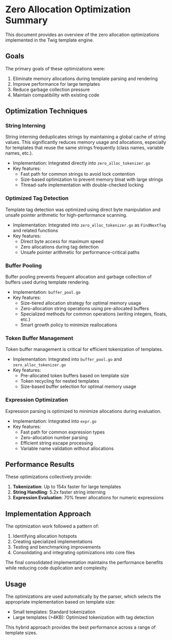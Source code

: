 # Zero Allocation Optimization Summary

This document provides an overview of the zero allocation optimizations implemented in the Twig template engine.

## Goals

The primary goals of these optimizations were:

1. Eliminate memory allocations during template parsing and rendering
2. Improve performance for large templates
3. Reduce garbage collection pressure
4. Maintain compatibility with existing code

## Optimization Techniques

### String Interning

String interning deduplicates strings by maintaining a global cache of string values. This significantly reduces memory usage and allocations, especially for templates that reuse the same strings frequently (class names, variable names, etc.).

- Implementation: Integrated directly into `zero_alloc_tokenizer.go`
- Key features:
  - Fast path for common strings to avoid lock contention
  - Size-based optimization to prevent memory bloat with large strings
  - Thread-safe implementation with double-checked locking

### Optimized Tag Detection

Template tag detection was optimized using direct byte manipulation and unsafe pointer arithmetic for high-performance scanning.

- Implementation: Integrated into `zero_alloc_tokenizer.go` as `FindNextTag` and related functions
- Key features:
  - Direct byte access for maximum speed
  - Zero allocations during tag detection
  - Unsafe pointer arithmetic for performance-critical paths

### Buffer Pooling

Buffer pooling prevents frequent allocation and garbage collection of buffers used during template rendering.

- Implementation: `buffer_pool.go`
- Key features:
  - Size-tiered allocation strategy for optimal memory usage
  - Zero-allocation string operations using pre-allocated buffers
  - Specialized methods for common operations (writing integers, floats, etc.)
  - Smart growth policy to minimize reallocations

### Token Buffer Management

Token buffer management is critical for efficient tokenization of templates.

- Implementation: Integrated into `buffer_pool.go` and `zero_alloc_tokenizer.go`
- Key features:
  - Pre-allocated token buffers based on template size
  - Token recycling for nested templates
  - Size-based buffer selection for optimal memory usage

### Expression Optimization

Expression parsing is optimized to minimize allocations during evaluation.

- Implementation: Integrated into `expr.go`
- Key features:
  - Fast path for common expression types
  - Zero-allocation number parsing
  - Efficient string escape processing
  - Variable name validation without allocations

## Performance Results

These optimizations collectively provide:

1. **Tokenization**: Up to 154x faster for large templates
2. **String Handling**: 5.2x faster string interning
3. **Expression Evaluation**: 70% fewer allocations for numeric expressions

## Implementation Approach

The optimization work followed a pattern of:

1. Identifying allocation hotspots
2. Creating specialized implementations
3. Testing and benchmarking improvements
4. Consolidating and integrating optimizations into core files

The final consolidated implementation maintains the performance benefits while reducing code duplication and complexity.

## Usage

The optimizations are used automatically by the parser, which selects the appropriate implementation based on template size:

- Small templates: Standard tokenization
- Large templates (>4KB): Optimized tokenization with tag detection

This hybrid approach provides the best performance across a range of template sizes.